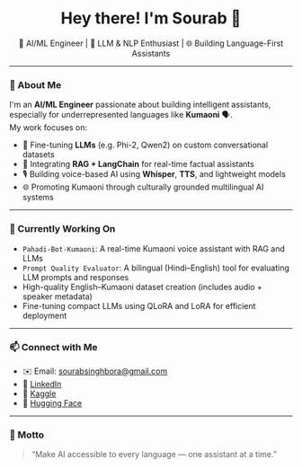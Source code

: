 <h1 align="center">Hey there! I'm Sourab 👋</h1>
<p align="center">
  🤖 AI/ML Engineer | 🧠 LLM & NLP Enthusiast | 🌐 Building Language-First Assistants  
</p>

---

### 🚀 About Me

I'm an **AI/ML Engineer** passionate about building intelligent assistants, especially for underrepresented languages like **Kumaoni** 🗣️.  
My work focuses on:

- 🧠 Fine-tuning **LLMs** (e.g. Phi-2, Qwen2) on custom conversational datasets  
- 🔗 Integrating **RAG + LangChain** for real-time factual assistants  
- 🎙️ Building voice-based AI using **Whisper**, **TTS**, and lightweight models  
- 🌐 Promoting Kumaoni through culturally grounded multilingual AI systems  

---

### 🌱 Currently Working On

- `Pahadi-Bot-Kumaoni`: A real-time Kumaoni voice assistant with RAG and LLMs  
- `Prompt Quality Evaluator`: A bilingual (Hindi–English) tool for evaluating LLM prompts and responses  
- High-quality English–Kumaoni dataset creation (includes audio + speaker metadata)  
- Fine-tuning compact LLMs using QLoRA and LoRA for efficient deployment  

---

### 📫 Connect with Me

- ✉️ Email: sourabsinghbora@gmail.com  
- 🔗 [LinkedIn](https://www.linkedin.com/in/sourabsinghbora/)  
- 🧠 [Kaggle](https://www.kaggle.com/sourabsinghbora)  
- 🤗 [Hugging Face](https://huggingface.co/sourabsb)  

---

### 🎯 Motto

> “Make AI accessible to every language — one assistant at a time.”  
